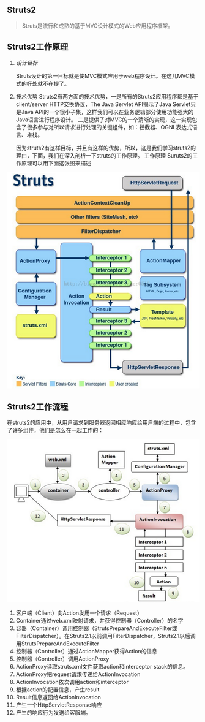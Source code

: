 ﻿## Struts2

> Struts是流行和成熟的基于MVC设计模式的Web应用程序框架。

## Struts2工作原理

1. *设计目标*

    Struts设计的第一目标就是使MVC模式应用于web程序设计。在这儿MVC模式的好处就不在提了。
2. 技术优势
    Struts2有两方面的技术优势，一是所有的Struts2应用程序都是基于client/server HTTP交换协议，The Java Servlet API揭示了Java Servlet只是Java API的一个很小子集，这样我们可以在业务逻辑部分使用功能强大的Java语言进行程序设计。
    二是提供了对MVC的一个清晰的实现，这一实现包含了很多参与对所以请求进行处理的关键组件，如：拦截器、OGNL表达式语言、堆栈。

    因为struts2有这样目标，并且有这样的优势，所以，这是我们学习struts2的理由，下面，我们在深入剖析一下struts的工作原理。
工作原理
    Suruts2的工作原理可以用下面这张图来描述

![如图所示][struts2-fw-01]



## Struts2工作流程
在struts2的应用中，从用户请求到服务器返回相应响应给用户端的过程中，包含了许多组件，他们是怎么在一起工作的：

 ![如图所示][struts2-fw-02]

1. 客户端（Client）向Action发用一个请求（Request）
2. Container通过web.xml映射请求，并获得控制器（Controller）的名字
3. 容器（Container）调用控制器（StrutsPrepareAndExecuteFilter或FilterDispatcher）。在Struts2.1以前调用FilterDispatcher，Struts2.1以后调用StrutsPrepareAndExecuteFilter
4. 控制器（Controller）通过ActionMapper获得Action的信息
5. 控制器（Controller）调用ActionProxy
6. ActionProxy读取struts.xml文件获取action和interceptor stack的信息。
7. ActionProxy把request请求传递给ActionInvocation
8. ActionInvocation依次调用action和interceptor
9. 根据action的配置信息，产生result
10. Result信息返回给ActionInvocation
11. 产生一个HttpServletResponse响应
12. 产生的响应行为发送给客服端。

























[struts2-fw-01]:./img/struts2-fw-01.png "struts2工作流程01"
[struts2-fw-02]:./img/struts2-fw-02.png "struts2工作流程02"